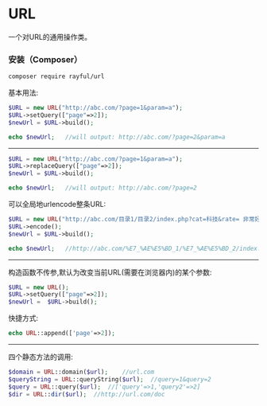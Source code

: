 # URL
一个对URL的通用操作类。

### 安装（Composer）
```bash
composer require rayful/url
```

基本用法:
```php
$URL = new URL("http://abc.com/?page=1&param=a");
$URL->setQuery(["page"=>2]);
$newUrl = $URL->build();

echo $newUrl;   //will output: http://abc.com/?page=2&param=a
```
---
```php
$URL = new URL("http://abc.com/?page=1&param=a");
$URL->replaceQuery(["page"=>2]);
$newUrl = $URL->build();

echo $newUrl;   //will output: http://abc.com/?page=2
```

可以全局地urlencode整条URL:
```php
$URL = new URL("http://abc.com/目录1/目录2/index.php?cat=科技&rate= 非常好");
$URL->encode();
$newUrl = $URL->build();

echo $newUrl;   //http://abc.com/%E7_%AE%E5%BD_1/%E7_%AE%E5%BD_2/index.php?cat=%E7%A7_%E6__&rate=+%E9__%E5%B8%B8%E5%A5%BD
```
---
构造函数不传参,默认为改变当前URL(需要在浏览器内)的某个参数:
```php
$URL = new URL();
$URL->setQuery(["page"=>2]);
$newUrl =  $URL->build();
```

快捷方式:
```php
echo URL::append(['page'=>2]);
```
---

四个静态方法的调用:
```php
$domain = URL::domain($url);    //url.com
$queryString = URL::queryString($url);  //query=1&query=2
$query = URL::query($url);  //['query'=>1,'query2'=>2]
$dir = URL::dir($url);  //http://url.com/doc
```